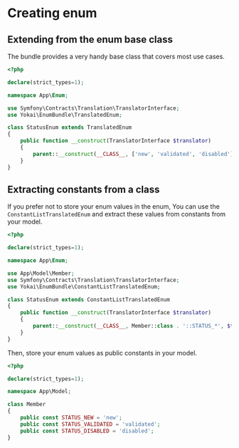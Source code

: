 # Creating enum

## Extending from the enum base class

The bundle provides a very handy base class that covers most use cases.

```php
<?php

declare(strict_types=1);

namespace App\Enum;

use Symfony\Contracts\Translation\TranslatorInterface;
use Yokai\EnumBundle\TranslatedEnum;

class StatusEnum extends TranslatedEnum
{
    public function __construct(TranslatorInterface $translator)
    {
        parent::__construct(__CLASS__, ['new', 'validated', 'disabled'], $translator, 'status.%s');
    }
}
```

## Extracting constants from a class

If you prefer not to store your enum values in the enum,
You can use the `ConstantListTranslatedEnum` and extract these values from constants from your model.

```php
<?php

declare(strict_types=1);

namespace App\Enum;

use App\Model\Member;
use Symfony\Contracts\Translation\TranslatorInterface;
use Yokai\EnumBundle\ConstantListTranslatedEnum;

class StatusEnum extends ConstantListTranslatedEnum
{
    public function __construct(TranslatorInterface $translator)
    {
        parent::__construct(__CLASS__, Member::class . '::STATUS_*', $translator, 'status.%s');
    }
}
```

Then, store your enum values as public constants in your model.

```php
<?php

declare(strict_types=1);

namespace App\Model;

class Member
{
    public const STATUS_NEW = 'new';
    public const STATUS_VALIDATED = 'validated';
    public const STATUS_DISABLED = 'disabled';
}
```
